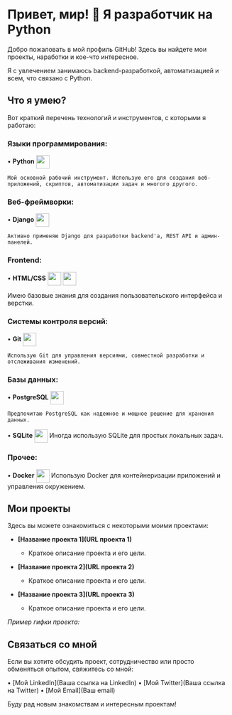 # Привет, мир! 👋 Я разработчик на Python

Добро пожаловать в мой профиль GitHub! Здесь вы найдете мои проекты, наработки и кое-что интересное. 

Я с увлечением занимаюсь backend-разработкой, автоматизацией и всем, что связано с Python.

## Что я умею?

Вот краткий перечень технологий и инструментов, с которыми я работаю:

### Языки программирования:

•   **Python** <img src="https://img.icons8.com/color/48/000000/python--v1.png" align="center" width="30" height="30" />
    
    Мой основной рабочий инструмент. Использую его для создания веб-приложений, скриптов, автоматизации задач и многого другого.

### Веб-фреймворки:

•   **Django** <img src="https://img.icons8.com/color/48/000000/django.png" align="center" width="30" height="30" />
    
    Активно применяю Django для разработки backend'а, REST API и админ-панелей.

### Frontend:

•   **HTML/CSS** <img src="https://img.icons8.com/color/48/000000/html-5--v1.png" align="center" width="30" height="30" /> <img src="https://img.icons8.com/color/48/000000/css3.png" align="center" width="30" height="30" />
   
   Имею базовые знания для создания пользовательского интерфейса и верстки.

### Системы контроля версий:

•   **Git** <img src="https://img.icons8.com/color/48/000000/git.png" align="center" width="30" height="30" />
    
    Использую Git для управления версиями, совместной разработки и отслеживания изменений.

### Базы данных:

•   **PostgreSQL** <img src="https://img.icons8.com/color/48/000000/postgresql.png" align="center" width="30" height="30" />
    
    Предпочитаю PostgreSQL как надежное и мощное решение для хранения данных.
•   **SQLite** <img src="https://img.icons8.com/color/48/000000/sqlite.png" align="center" width="30" height="30" />
    Иногда использую SQLite для простых локальных задач.

### Прочее:
• **Docker** <img src="https://img.icons8.com/color/48/000000/docker.png" align="center" width="30" height="30" />
 Использую Docker для контейнеризации приложений и управления окружением.

## Мои проекты

Здесь вы можете ознакомиться с некоторыми моими проектами:

  * **[Название проекта 1](URL проекта 1)**
      * Краткое описание проекта и его цели.
    
  *  **[Название проекта 2](URL проекта 2)**
      * Краткое описание проекта и его цели. 
    
  *  **[Название проекта 3](URL проекта 3)**
      * Краткое описание проекта и его цели.

*Пример гифки проекта:*
## Связаться со мной

Если вы хотите обсудить проект, сотрудничество или просто обменяться опытом, свяжитесь со мной:

•  [Мой LinkedIn](Ваша ссылка на LinkedIn)
•  [Мой Twitter](Ваша ссылка на Twitter)
•  [Мой Email](Ваш email)

Буду рад новым знакомствам и интересным проектам!
